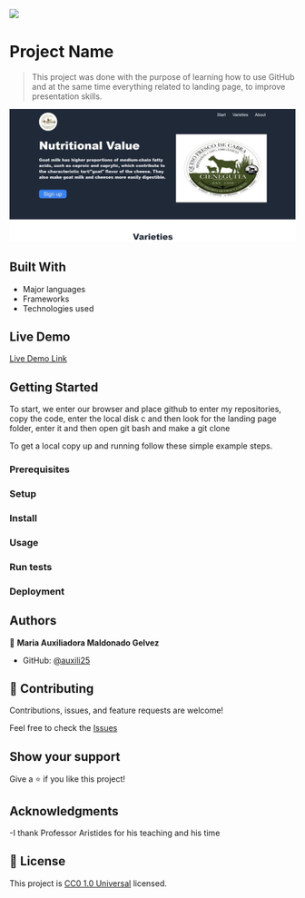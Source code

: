 ![](https://img.shields.io/badge/Uneweb-blue)

# Project Name

> This project was done with the purpose of learning how to use GitHub and at the same time everything related to landing page, to improve presentation skills.

![queso](queso-1.jpg)




## Built With

- Major languages
- Frameworks
- Technologies used

## Live Demo

[Live Demo Link](https://auxili25.github.io/Landing_Page/)


## Getting Started

To start, we enter our browser and place github to enter my repositories, copy the code, enter the local disk c and then look for the landing page folder, enter it and then open git bash and make a git clone


To get a local copy up and running follow these simple example steps.


### Prerequisites

### Setup

### Install

### Usage

### Run tests

### Deployment



## Authors

👤  **Maria Auxiliadora Maldonado Gelvez**

- GitHub: [@auxili25](https://github.com/auxili25)


## 🤝 Contributing

Contributions, issues, and feature requests are welcome!

Feel free to check the [Issues](https://github.com/auxili25/Landing_Page/issues)

## Show your support

Give a ⭐️ if you like this project!

## Acknowledgments

-I thank Professor Aristides for his teaching and his time

## 📝 License

This project is [CC0 1.0 Universal](LICENSE) licensed.
